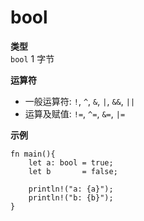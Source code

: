 # bool
**类型**  
`bool` 1 字节

**运算符**
- 一般运算符: `!`, `^`, `&`, `|`, `&&`, `||`
- 运算及赋值: `!=`, `^=`, `&=`, `|=`

**示例**
```rust, editable
fn main(){
    let a: bool = true;
    let b       = false;

    println!("a: {a}");
    println!("b: {b}");
}
```